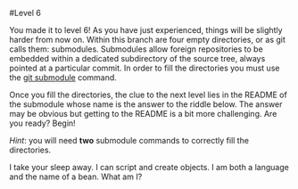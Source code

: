 #Level 6

You made it to level 6! As you have just experienced, things will be slightly harder from now on.
Within this branch are four empty directories, or as git calls them: submodules.
Submodules allow foreign repositories to be embedded within a dedicated subdirectory of the source tree, always pointed at a particular commit.
In order to fill the directories you must use the [git submodule](http://git-scm.com/docs/git-submodule) command.

Once you fill the directories, the clue to the next level lies in the README of the submodule whose name is the answer to the riddle below.
The answer may be obvious but getting to the README is a bit more challenging.
Are you ready? 
Begin!

*Hint*: you will need **two** submodule commands to correctly fill the directories.

I take your sleep away.
I can script and create objects.
I am both a language and the name of a bean.
What am I?
